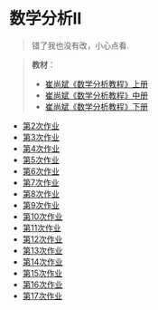 # 数学分析II

> 错了我也没有改，小心点看.

> **教材**：
>
> - <a href="崔尚斌.++数学分析教程.1.pdf.pdf" download="崔尚斌.++数学分析教程.1.pdf.pdf">崔尚斌《数学分析教程》上册</a>
> - <a href="崔尚斌.++数学分析教程.2.pdf(1).pdf" download="崔尚斌.++数学分析教程.2.pdf(1).pdf">崔尚斌《数学分析教程》中册</a>
> - <a href="数学分析教程（崔尚斌）下册.pdf" download="数学分析教程（崔尚斌）下册.pdf">崔尚斌《数学分析教程》下册</a>

- <a href="第2次 乐绎华 23363017.pdf" download="第2次 乐绎华 23363017.pdf">第2次作业 </a>
- <a href="第3次 乐绎华 23363017.pdf" download="第3次 乐绎华 23363017.pdf">第3次作业 </a>
- <a href="第4次 乐绎华 23363017.pdf" download="第4次 乐绎华 23363017.pdf">第4次作业 </a>
- <a href="第5次 乐绎华 23363017.pdf" download="第5次 乐绎华 23363017.pdf">第5次作业 </a>
- <a href="第6次 乐绎华 23363017.pdf" download="第6次 乐绎华 23363017.pdf">第6次作业 </a>
- <a href="第7次 乐绎华 23363017.pdf" download="第7次 乐绎华 23363017.pdf">第7次作业 </a>
- <a href="第8次 乐绎华 23363017.pdf" download="第8次 乐绎华 23363017.pdf">第8次作业 </a>
- <a href="第9次 乐绎华 23363017.pdf" download="第9次 乐绎华 23363017.pdf">第9次作业 </a>
- <a href="第10次 乐绎华 23363017.pdf" download="第10次 乐绎华 23363017.pdf">第10次作业 </a>
- <a href="第11次 乐绎华 23363017.pdf" download="第11次 乐绎华 23363017.pdf">第11次作业 </a>
- <a href="第12次 乐绎华 23363017.pdf" download="第12次 乐绎华 23363017.pdf">第12次作业 </a>
- <a href="第13次 乐绎华 23363017.pdf" download="第13次 乐绎华 23363017.pdf">第13次作业 </a>
- <a href="第14次 乐绎华 23363017.pdf" dowload="第14次 乐绎华 23363017.pdf" >第14次作业 </a>
- <a href="第15次 乐绎华 23363017.pdf" dowload="第15次 乐绎华 23363017.pdf" >第15次作业 </a>
- <a href="第16次 乐绎华 23363017.pdf" dowload="第16次 乐绎华 23363017.pdf" >第16次作业 </a>
- <a href="第17次 乐绎华 23363017.pdf" download="第17次 乐绎华 23363017.pdf">第17次作业 </a>